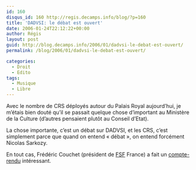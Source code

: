 ```yaml
---
id: 160
disqus_id: 160 http://regis.decamps.info/blog/?p=160
title: 'DADVSI: le débat est ouvert'
date: 2006-01-24T22:12:22+00:00
author: Régis
layout: post
guid: http://blog.decamps.info/2006/01/dadvsi-le-debat-est-ouvert/
permalink: /blog/2006/01/dadvsi-le-debat-est-ouvert/

categories:
  - Droit
  - Edito
tags:
  - Musique
  - Libre
---
```

Avec le nombre de CRS déployés autour du Palais Royal aujourd’hui, je m’étais bien douté qu’il se passait quelque chose d’important au Ministère de la Culture (d’autres pensaient plutôt au Conseil d’Etat).

La chose importante, c’est un débat sur DADVSI, et les CRS, c’est simplement parce que quand on entend « débat », on entend forcément Nicolas Sarkozy.

En tout cas, Frédéric Couchet (président de [FSF](http://www.fsf.org/) France) a fait un [compte-rendu](http://www.couchet.org/blog/index.php?2006/01/17/108-reunion-a-l-ump-sur-le-projet-de-loi-dadvsi) intéressant.
